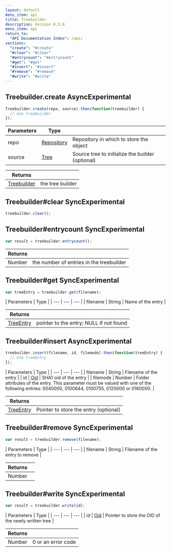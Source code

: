 ```yaml
---
layout: default
menu_item: api
title: Treebuilder
description: Version 0.3.0
menu_item: api
return_to:
  "API Documentation Index": /api/
sections:
  "create": "#create"
  "#clear": "#clear"
  "#entrycount": "#entrycount"
  "#get": "#get"
  "#insert": "#insert"
  "#remove": "#remove"
  "#write": "#write"
---
```


## <a name="create"></a><span>Treebuilder.</span>create <span class="tags"><span class="async">Async</span><span class="experimental">Experimental</span></span>

```js
Treebuilder.create(repo, source).then(function(treebuilder) {
  // Use treebuilder
});
```

| Parameters | Type |   |
| --- | --- | --- |
| repo | [Repository](/api/repository/) | Repository in which to store the object |
| source | [Tree](/api/tree/) | Source tree to initialize the builder (optional) |

| Returns |  |
| --- | --- |
| [Treebuilder](/api/treebuilder/) | the tree builder |

## <a name="clear"></a><span>Treebuilder#</span>clear <span class="tags"><span class="sync">Sync</span><span class="experimental">Experimental</span></span>

```js
treebuilder.clear();
```

## <a name="entrycount"></a><span>Treebuilder#</span>entrycount <span class="tags"><span class="sync">Sync</span><span class="experimental">Experimental</span></span>

```js
var result = treebuilder.entrycount();
```


| Returns |  |
| --- | --- |
| Number |  the number of entries in the treebuilder |

## <a name="get"></a><span>Treebuilder#</span>get <span class="tags"><span class="sync">Sync</span><span class="experimental">Experimental</span></span>

```js
var treeEntry = treebuilder.get(filename);
```

| Parameters | Type |
| --- | --- | --- |
| filename | String | Name of the entry |

| Returns |  |
| --- | --- |
| [TreeEntry](/api/tree_entry/) |  pointer to the entry; NULL if not found |

## <a name="insert"></a><span>Treebuilder#</span>insert <span class="tags"><span class="async">Async</span><span class="experimental">Experimental</span></span>

```js
treebuilder.insert(filename, id, filemode).then(function(treeEntry) {
  // Use treeEntry
});
```

| Parameters | Type |
| --- | --- | --- |
| filename | String | Filename of the entry |
| id | [Oid](/api/oid/) | SHA1 oid of the entry |
| filemode | Number | Folder attributes of the entry. This parameter must be valued with one of the following entries: 0040000, 0100644, 0100755, 0120000 or 0160000. |

| Returns |  |
| --- | --- |
| [TreeEntry](/api/tree_entry/) | Pointer to store the entry (optional) |

## <a name="remove"></a><span>Treebuilder#</span>remove <span class="tags"><span class="sync">Sync</span><span class="experimental">Experimental</span></span>

```js
var result = treebuilder.remove(filename);
```

| Parameters | Type |
| --- | --- | --- |
| filename | String | Filename of the entry to remove |

| Returns |  |
| --- | --- |
| Number |  |

## <a name="write"></a><span>Treebuilder#</span>write <span class="tags"><span class="sync">Sync</span><span class="experimental">Experimental</span></span>

```js
var result = treebuilder.write(id);
```

| Parameters | Type |
| --- | --- | --- |
| id | [Oid](/api/oid/) | Pointer to store the OID of the newly written tree |

| Returns |  |
| --- | --- |
| Number |  0 or an error code |

